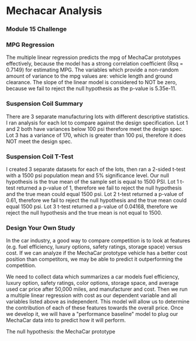 
# Mechacar Analysis
### Module 15 Challenge

### MPG Regression
The multiple linear regression predicts the mpg of MechaCar prototypes effectively, because the model has a strong correlation coefficient (Rsq = 0.7149) for estimating MPG. The variables which provide a non-random amount of variance to the mpg values are: vehicle length and ground clearance. The slope of the linear model is considered to NOT be zero, because we fail to reject the null hypothesis as the p-value is 5.35e-11.

### Suspension Coil Summary
There are 3 separate manufacturing lots with different descriptive statistics. I ran analysis for each lot to compare against the design specification. Lot 1 and 2 both have variances below 100 psi therefore meet the design spec. Lot 3 has a variance of 170, which is greater than 100 psi, therefore it does NOT meet the design spec.

### Suspension Coil T-Test
I created 3 separate datasets for each of the lots, then ran a 2-sided t-test with a 1500 psi population mean and 5% significance level. Our null hypothesis is the true mean of the sample set is equal to 1500 PSI. Lot 1 t-test returned a p-value of 1, therefore we fail to reject the null hypothesis and the true mean could equal 1500 psi. Lot 2 t-test returned a p-value of 0.61, therefore we fail to reject the null hypothesis and the true mean could equal 1500 psi. Lot 3 t-test returned a p-value of 0.04168, therefore we reject the null hypothesis and the true mean is not equal to 1500.

### Design Your Own Study
In the car industry, a good way to compare competition is to look at features (e.g. fuel efficiency, luxury options, safety ratings, storage space) versus cost. If we can analyze if the MechaCar prototype vehicle has a better cost position than competitors, we may be able to predict it outperforming the competition.

We need to collect data  which summarizes a car models fuel efficiency, luxury option, safety ratings, color options, storage space, and average used car price after 50,000 miles, and manufacturer and cost. Then we run a multiple linear regression with cost as our dependent variable and all variables listed above as independent. This model will allow us to determine the contribution of each of these features towards the overall price. Once we develop it, we will have a "performance baseline" model to plug our MechaCar data into to predict how it will perform.


The null hypothesis: the MechaCar prototype
